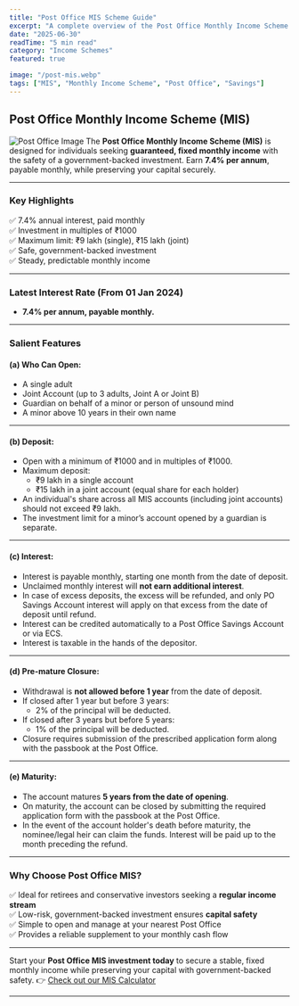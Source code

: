 ```yaml
---
title: "Post Office MIS Scheme Guide"
excerpt: "A complete overview of the Post Office Monthly Income Scheme (MIS) — secure monthly returns with guaranteed interest payouts and low-risk savings."
date: "2025-06-30"
readTime: "5 min read"
category: "Income Schemes"
featured: true

image: "/post-mis.webp"
tags: ["MIS", "Monthly Income Scheme", "Post Office", "Savings"]
---
```


## Post Office Monthly Income Scheme (MIS)

![Post Office Image](/post-mis.png)
The **Post Office Monthly Income Scheme (MIS)** is designed for individuals seeking **guaranteed, fixed monthly income** with the safety of a government-backed investment. Earn **7.4% per annum**, payable monthly, while preserving your capital securely.

---

### Key Highlights

✅ 7.4% annual interest, paid monthly  
✅ Investment in multiples of ₹1000  
✅ Maximum limit: ₹9 lakh (single), ₹15 lakh (joint)  
✅ Safe, government-backed investment  
✅ Steady, predictable monthly income

---

### Latest Interest Rate (From 01 Jan 2024)

- **7.4% per annum, payable monthly.**

---

### Salient Features

#### (a) Who Can Open:

- A single adult
- Joint Account (up to 3 adults, Joint A or Joint B)
- Guardian on behalf of a minor or person of unsound mind
- A minor above 10 years in their own name

---

#### (b) Deposit:

- Open with a minimum of ₹1000 and in multiples of ₹1000.
- Maximum deposit:
  - ₹9 lakh in a single account
  - ₹15 lakh in a joint account (equal share for each holder)
- An individual's share across all MIS accounts (including joint accounts) should not exceed ₹9 lakh.
- The investment limit for a minor’s account opened by a guardian is separate.

---

#### (c) Interest:

- Interest is payable monthly, starting one month from the date of deposit.
- Unclaimed monthly interest will **not earn additional interest**.
- In case of excess deposits, the excess will be refunded, and only PO Savings Account interest will apply on that excess from the date of deposit until refund.
- Interest can be credited automatically to a Post Office Savings Account or via ECS.
- Interest is taxable in the hands of the depositor.

---

#### (d) Pre-mature Closure:

- Withdrawal is **not allowed before 1 year** from the date of deposit.
- If closed after 1 year but before 3 years:
  - 2% of the principal will be deducted.
- If closed after 3 years but before 5 years:
  - 1% of the principal will be deducted.
- Closure requires submission of the prescribed application form along with the passbook at the Post Office.

---

#### (e) Maturity:

- The account matures **5 years from the date of opening**.
- On maturity, the account can be closed by submitting the required application form with the passbook at the Post Office.
- In the event of the account holder's death before maturity, the nominee/legal heir can claim the funds. Interest will be paid up to the month preceding the refund.

---

### Why Choose Post Office MIS?

✅ Ideal for retirees and conservative investors seeking a **regular income stream**  
✅ Low-risk, government-backed investment ensures **capital safety**  
✅ Simple to open and manage at your nearest Post Office  
✅ Provides a reliable supplement to your monthly cash flow

---

Start your **Post Office MIS investment today** to secure a stable, fixed monthly income while preserving your capital with government-backed safety.
👉 [Check out our MIS Calculator](/calculator)

---
